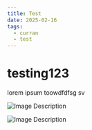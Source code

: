 ```yaml
---
title: Test
date: 2025-02-16
tags:
  - curran
  - test
---
```

# testing123
lorem ipsum toowdfdfsg sv


![Image Description](/images/test.png)

![Image Description](/images/paper.png)
